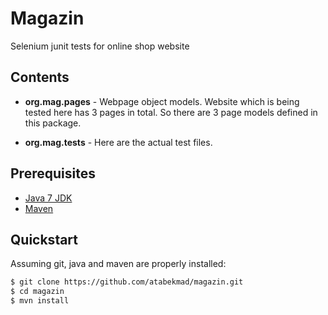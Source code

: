 # Magazin
Selenium junit tests for online shop website

## Contents

* **org.mag.pages** - Webpage object models. Website which is being tested here has 3 pages in total. So there are 3 page models defined in this package.

* **org.mag.tests** - Here are the actual test files. 

## Prerequisites
* [Java 7 JDK](http://www.oracle.com/technetwork/java/javase/downloads/jdk7-downloads-1880260.html)
* [Maven](https://maven.apache.org/download.cgi) 

## Quickstart

Assuming git, java and maven are properly installed:

```bash
$ git clone https://github.com/atabekmad/magazin.git
$ cd magazin
$ mvn install
```



